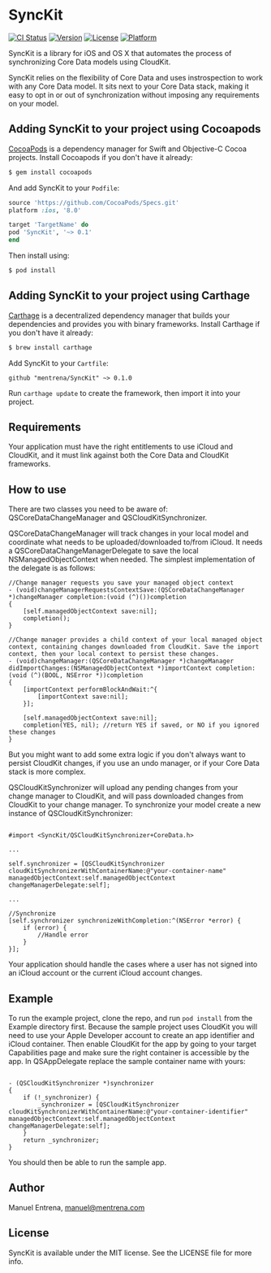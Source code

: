 # SyncKit

[![CI Status](http://img.shields.io/travis/mentrena/SyncKit.svg?style=flat)](https://travis-ci.org/mentrena/SyncKit)
[![Version](https://img.shields.io/cocoapods/v/SyncKit.svg?style=flat)](http://cocoapods.org/pods/SyncKit)
[![License](https://img.shields.io/cocoapods/l/SyncKit.svg?style=flat)](http://cocoapods.org/pods/SyncKit)
[![Platform](https://img.shields.io/cocoapods/p/SyncKit.svg?style=flat)](http://cocoapods.org/pods/SyncKit)

SyncKit is a library for iOS and OS X that automates the process of synchronizing Core Data models using CloudKit.

SyncKit relies on the flexibility of Core Data and uses instrospection to work with any Core Data model. It sits next to your Core Data stack, making it easy to opt in or out of synchronization without imposing any requirements on your model.

## Adding SyncKit to your project using Cocoapods

[CocoaPods](http://cocoapods.org) is a dependency manager for Swift and Objective-C Cocoa projects. Install Cocoapods if you don't have it already:

```bash
$ gem install cocoapods
```

And add SyncKit to your `Podfile`:

```ruby
source 'https://github.com/CocoaPods/Specs.git'
platform :ios, '8.0'

target 'TargetName' do
pod 'SyncKit', '~> 0.1'
end
```

Then install using:

```bash
$ pod install
```

## Adding SyncKit to your project using Carthage

[Carthage](https://github.com/Carthage/Carthage) is a decentralized dependency manager that builds your dependencies and provides you with binary frameworks. Install Carthage if you don't have it already:

```bash
$ brew install carthage
```

Add SyncKit to your `Cartfile`:

```
github "mentrena/SyncKit" ~> 0.1.0
```

Run `carthage update` to create the framework, then import it into your project.


## Requirements

Your application must have the right entitlements to use iCloud and CloudKit, and it must link against both the Core Data and CloudKit frameworks.

## How to use

There are two classes you need to be aware of: QSCoreDataChangeManager and QSCloudKitSynchronizer.

QSCoreDataChangeManager will track changes in your local model and coordinate what needs to be uploaded/downloaded to/from iCloud. It needs a QSCoreDataChangeManagerDelegate to save the local NSManagedObjectContext when needed. The simplest implementation of the delegate is as follows:

```objc
//Change manager requests you save your managed object context
- (void)changeManagerRequestsContextSave:(QSCoreDataChangeManager *)changeManager completion:(void (^)())completion
{
    [self.managedObjectContext save:nil];
    completion();
}

//Change manager provides a child context of your local managed object context, containing changes downloaded from CloudKit. Save the import context, then your local context to persist these changes.
- (void)changeManager:(QSCoreDataChangeManager *)changeManager didImportChanges:(NSManagedObjectContext *)importContext completion:(void (^)(BOOL, NSError *))completion
{
    [importContext performBlockAndWait:^{
        [importContext save:nil];
    }];

    [self.managedObjectContext save:nil];
    completion(YES, nil); //return YES if saved, or NO if you ignored these changes
}
```

But you might want to add some extra logic if you don't always want to persist CloudKit changes, if you use an undo manager, or if your Core Data stack is more complex.

QSCloudKitSynchronizer will upload any pending changes from your change manager to CloudKit, and will pass downloaded changes from CloudKit to your change manager. To synchronize your model create a new instance of QSCloudKitSynchronizer:

```objc

#import <SyncKit/QSCloudKitSynchronizer+CoreData.h>

...

self.synchronizer = [QSCloudKitSynchronizer cloudKitSynchronizerWithContainerName:@"your-container-name" managedObjectContext:self.managedObjectContext changeManagerDelegate:self];

...

//Synchronize
[self.synchronizer synchronizeWithCompletion:^(NSError *error) {
    if (error) {
        //Handle error
    }
}];
```

Your application should handle the cases where a user has not signed into an iCloud account or the current iCloud account changes.

## Example

To run the example project, clone the repo, and run `pod install` from the Example directory first.
Because the sample project uses CloudKit you will need to use your Apple Developer account to create an app identifier and iCloud container. Then enable CloudKit for the app by going to your target Capabilities page and make sure the right container is accessible by the app.
In QSAppDelegate replace the sample container name with yours:

```objc

- (QSCloudKitSynchronizer *)synchronizer
{
    if (!_synchronizer) {
        _synchronizer = [QSCloudKitSynchronizer cloudKitSynchronizerWithContainerName:@"your-container-identifier" managedObjectContext:self.managedObjectContext changeManagerDelegate:self];
    }
    return _synchronizer;
}

```

You should then be able to run the sample app. 

## Author

Manuel Entrena, manuel@mentrena.com

## License

SyncKit is available under the MIT license. See the LICENSE file for more info.

